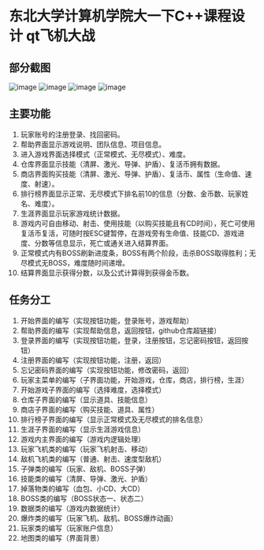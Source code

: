 # 东北大学计算机学院大一下C++课程设计 qt飞机大战

## 部分截图
![image](https://user-images.githubusercontent.com/38092591/145820314-996a535c-0043-4986-9610-b63b3e6454ff.png)
![image](https://user-images.githubusercontent.com/38092591/145820331-6c7e732b-6905-49e9-aca4-318c710a4d89.png)
![image](https://user-images.githubusercontent.com/38092591/145820348-0d68ab76-a33e-4238-beb1-ab8670ce604c.png)
![image](https://user-images.githubusercontent.com/38092591/145820356-30889f00-5017-4207-a47c-87dd2d910e2e.png)

## 主要功能
1.	玩家账号的注册登录、找回密码。
2.	帮助界面显示游戏说明、团队信息、项目信息。
3.	进入游戏界面选择模式（正常模式、无尽模式）、难度。
4.	仓库界面显示技能（清屏、激光、导弹、护盾）、复活币拥有数据。
5.	商店界面购买技能（清屏、激光、导弹、护盾）、复活币、属性（生命值、速度、射速）。
6.	排行榜界面显示正常、无尽模式下排名前10的信息（分数、金币数、玩家姓名、难度）。
7.	生涯界面显示玩家游戏统计数据。
8.	游戏内可自由移动、射击、使用技能（以购买技能且有CD时间），死亡可使用复活币复活，可随时按ESC键暂停，在游戏旁有生命值、技能CD、游戏进度、分数等信息显示，死亡或通关进入结算界面。
9.	正常模式内有BOSS刷新进度条，BOSS有两个阶段，击杀BOSS取得胜利；无尽模式无BOSS，难度随时间递增。
10.	结算界面显示获得分数，以及公式计算得到获得金币数。


## 任务分工
1.	开始界面的编写（实现按钮功能，登录账号，游戏帮助）
2.	帮助界面的编写（实现帮助信息，返回按钮，github仓库超链接）
3.	登录界面的编写（实现按钮功能，登录，注册按钮，忘记密码按钮，返回按钮）
4.	注册界面的编写（实现按钮功能，注册，返回）
5.	忘记密码界面的编写（实现按钮功能，修改密码，返回）
6.	玩家主菜单的编写（子界面功能，开始游戏，仓库，商店，排行榜，生涯）
7.	开始游戏子界面的编写（选择难度，选择模式）
8.	仓库子界面的编写（显示道具、技能信息）
9.	商店子界面的编写（购买技能、道具、属性）
10.	排行榜子界面的编写（显示正常模式及无尽模式的排名信息）
11.	生涯子界面的编写（显示生涯游戏信息）
12.	游戏内主界面的编写（游戏内逻辑处理）
13.	玩家飞机类的编写（玩家飞机射击、移动）
14.	敌机飞机类的编写（普通、射击、速度型敌机）
15.	子弹类的编写（玩家、敌机、BOSS子弹）
16.	技能类的编写（清屏、导弹、激光、护盾）
17.	掉落物类的编写（血包、小CD、大CD）
18.	BOSS类的编写（BOSS状态一、状态二）
19.	数据类的编写（游戏内数据统计）
20.	爆炸类的编写（玩家飞机、敌机、BOSS爆炸动画）
21.	玩家类的编写（玩家账户信息）
22.	地图类的编写（界面背景）
